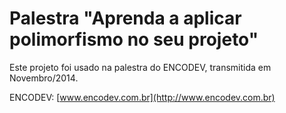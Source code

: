 # Palestra "Aprenda a aplicar polimorfismo no seu projeto"

Este projeto foi usado na palestra do ENCODEV, transmitida em Novembro/2014.

ENCODEV: [www.encodev.com.br](http://www.encodev.com.br)
